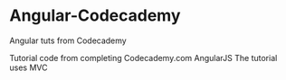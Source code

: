 # Angular-Codecademy
Angular tuts from Codecademy

Tutorial code from completing Codecademy.com AngularJS
The tutorial uses MVC
